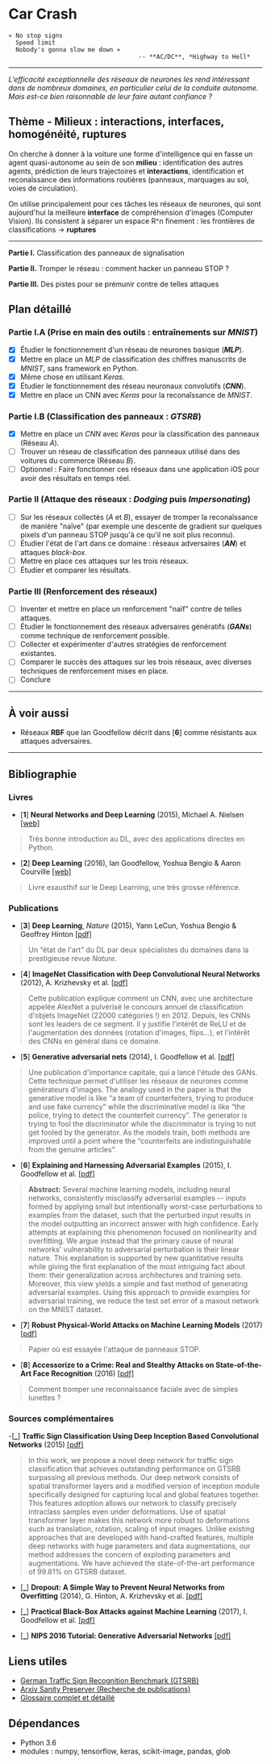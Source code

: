 # Car Crash

    « No stop signs
      Speed limit
      Nobody's gonna slow me down »
                                        -- **AC/DC**, *Highway to Hell*

---

*L’efficacité exceptionnelle des réseaux de neurones les rend intéressant dans de nombreux domaines, en particulier celui de la conduite autonome. Mais est-ce bien raisonnable de leur faire autant confiance ?*

## Thème - Milieux : interactions, interfaces, homogénéité, ruptures

On cherche à donner à la voiture une forme d'intelligence qui en fasse un agent quasi-autonome au sein de son **milieu** : identification des autres agents, prédiction de leurs trajectoires et **interactions**, identification et reconaîssance des informations routières (panneaux, marquages au sol, voies de circulation).

On utilise principalement pour ces tâches les réseaux de neurones, qui sont aujourd'hui la meilleure **interface** de compréhension d'images (Computer Vision). Ils consistent à séparer un espace R^n finement : les frontières de classifications -> **ruptures**

---

**Partie I.** Classification des panneaux de signalisation

**Partie II.** Tromper le réseau : comment hacker un panneau STOP ?

**Partie III.** Des pistes pour se prémunir contre de telles attaques


## Plan détaillé

### Partie I.A (Prise en main des outils : entraînements sur *MNIST*)

- [x] Étudier le fonctionnement d'un réseau de neurones basique (***MLP***).
- [x] Mettre en place un *MLP* de classification des chiffres manuscrits de *MNIST*, sans framework en Python.
- [x] Même chose en utilisant *Keras*.
- [x] Étudier le fonctionnement des réseau neuronaux convolutifs (***CNN***).
- [x] Mettre en place un CNN avec *Keras* pour la reconaîssance de *MNIST*.

### Partie I.B (Classification des panneaux : *GTSRB*)

- [x] Mettre en place un *CNN* avec *Keras* pour la classification des panneaux (Réseau *A*).
- [ ] Trouver un réseau de classification des panneaux utilisé dans des voitures du commerce (Réseau *B*).
- [ ] Optionnel : Faire fonctionner ces réseaux dans une application iOS pour avoir des résultats en temps réel.

### Partie II (Attaque des réseaux : *Dodging* puis *Impersonating*)
- [ ] Sur les réseaux collectés (*A* et *B*), essayer de tromper la reconaîssance de manière "naïve" (par exemple une descente de gradient sur quelques pixels d'un panneau STOP jusqu'à ce qu'il ne soit plus reconnu).
- [ ] Étudier l'état de l'art dans ce domaine : réseaux adversaires (***AN***) et attaques *black-box*.
- [ ] Mettre en place ces attaques sur les trois réseaux.
- [ ] Étudier et comparer les résultats.

### Partie III (Renforcement des réseaux)
- [ ] Inventer et mettre en place un renforcement "naïf" contre de telles attaques.
- [ ] Étudier le fonctionnement des réseaux adversaires génératifs (***GANs***) comme technique de renforcement possible.
- [ ] Collecter et expérimenter d'autres stratégies de renforcement existantes.
- [ ] Comparer le succès des attaques sur les trois réseaux, avec diverses techniques de renforcement mises en place. 
- [ ] Conclure

---

## À voir aussi

- Réseaux **RBF** que Ian Goodfellow décrit dans [**6**] comme résistants aux attaques adversaires.

---

## Bibliographie

### Livres

- [**1**] **Neural Networks and Deep Learning** (2015), Michael A. Nielsen [[web]](http://neuralnetworksanddeeplearning.com)

> Très bonne introduction au DL, avec des applications directes en Python.

- [**2**] **Deep Learning** (2016), Ian Goodfellow, Yoshua Bengio & Aaron Courville [[web]](http://deeplearningbook.org)

> Livre exausthif sur le Deep Learning, une très grosse référence.

### Publications

- [**3**] **Deep Learning**, *Nature* (2015), Yann LeCun, Yoshua Bengio & Geoffrey Hinton [[pdf]](http://pages.cs.wisc.edu/~dyer/cs540/handouts/deep-learning-nature2015.pdf)

> Un “état de l'art” du DL par deux spécialistes du domaines dans la prestigieuse revue *Nature*.

- [**4**] **ImageNet Classification with Deep Convolutional Neural Networks** (2012), A. Krizhevsky et al. [[pdf]](http://papers.nips.cc/paper/4824-imagenet-classification-with-deep-convolutional-neural-networks.pdf)

> Cette publication explique comment un CNN, avec une architecture appelée AlexNet a pulvérisé le concours annuel de classification d'objets ImageNet (22000 catégories !) en 2012. Depuis, les CNNs sont les leaders de ce segment.
> Il y justifie l'intérêt de ReLU et de l'augmentation des données (rotation d'images, flips...), et l'intérêt des CNNs en général dans ce domaine.

- [**5**] **Generative adversarial nets** (2014), I. Goodfellow et al. [[pdf]](http://papers.nips.cc/paper/5423-generative-adversarial-nets.pdf)

> Une publication d'importance capitale, qui a lancé l'étude des GANs. Cette technique permet d'utiliser les réseaux de neurones comme générateurs d'images.
> The analogy used in the paper is that the generative model is like “a team of counterfeiters, trying to produce and use fake currency” while the discriminative model is like “the police, trying to detect the counterfeit currency”. The generator is trying to fool the discriminator while the discriminator is trying to not get fooled by the generator. As the models train, both methods are improved until a point where the “counterfeits are indistinguishable from the genuine articles”.

- [**6**] **Explaining and Harnessing Adversarial Examples** (2015), I. Goodfellow et al. [[pdf]](https://arxiv.org/pdf/1412.6572.pdf)

> **Abstract:** Several machine learning models, including neural networks, consistently misclassify adversarial examples -- inputs formed by applying small but intentionally worst-case perturbations to examples from the dataset, such that the perturbed input results in the model outputting an incorrect answer with high confidence. Early attempts at explaining this phenomenon focused on nonlinearity and overfitting. We argue instead that the primary cause of neural networks' vulnerability to adversarial perturbation is their linear nature. This explanation is supported by new quantitative results while giving the first explanation of the most intriguing fact about them: their generalization across architectures and training sets. Moreover, this view yields a simple and fast method of generating adversarial examples. Using this approach to provide examples for adversarial training, we reduce the test set error of a maxout network on the MNIST dataset.

- [**7**] **Robust Physical-World Attacks on Machine Learning Models** (2017) [[pdf]](https://arxiv.org/pdf/1707.08945.pdf)

> Papier où est essayée l'attaque de panneaux STOP.

- [**8**] **Accessorize to a Crime: Real and Stealthy Attacks on State-of-the-Art Face Recognition** (2016) [[pdf]](https://www.cs.cmu.edu/~sbhagava/papers/face-rec-ccs16.pdf)

> Comment tromper une reconnaissance faciale avec de simples lunettes ?

### Sources complémentaires

-[**_**] **Traffic Sign Classification Using Deep Inception Based Convolutional Networks** (2015) [[pdf]](https://arxiv.org/pdf/1511.02992.pdf)

> In this work, we propose a novel deep network for traffic sign classification that achieves outstanding performance on GTSRB surpassing all previous methods. Our deep network consists of spatial transformer layers and a modified version of inception module specifically designed for capturing local and global features together. This features adoption allows our network to classify precisely intraclass samples even under deformations. Use of spatial transformer layer makes this network more robust to deformations such as translation, rotation, scaling of input images. Unlike existing approaches that are developed with hand-crafted features, multiple deep networks with huge parameters and data augmentations, our method addresses the concern of exploding parameters and augmentations. We have achieved the state-of-the-art performance of 99.81% on GTSRB dataset.

- [**_**] **Dropout: A Simple Way to Prevent Neural Networks from
Overfitting** (2014), G. Hinton, A. Krizhevsky et al. [[pdf]](http://www.cs.toronto.edu/~rsalakhu/papers/srivastava14a.pdf)

- [**_**] **Practical Black-Box Attacks against Machine Learning** (2017), I. Goodfellow et al. [[pdf]](https://arxiv.org/pdf/1602.02697v4.pdf)

- [**_**] **NIPS 2016 Tutorial: Generative Adversarial Networks** [[pdf]](https://arxiv.org/pdf/1701.00160v4.pdf)


## Liens utiles

- [German Traffic Sign Recognition Benchmark (GTSRB)](http://benchmark.ini.rub.de/?section=gtsrb)
- [Arxiv Sanity Preserver (Recherche de publications)](http://www.arxiv-sanity.com)
- [Glossaire complet et détaillé](http://www.wildml.com/deep-learning-glossary/)

## Dépendances

- Python 3.6
- modules : numpy, tensorflow, keras, scikit-image, pandas, glob
